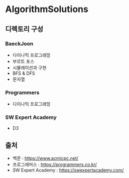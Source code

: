 # AlgorithmSolutions
## 디렉토리 구성
### BaeckJoon
- 다이나믹 프로그래밍
- 부르트 포스
- 시뮬레이션과 구현
- BFS & DFS
- 문자열
### Programmers
- 다이나믹 프로그래밍
### SW Expert Academy
- D3
## 출처
- 백준 : https://www.acmicpc.net/
- 프로그래머스 : https://programmers.co.kr/
- SW Expert Academy : https://swexpertacademy.com/
